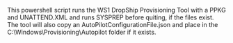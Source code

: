 This powershell script runs the WS1 DropShip Provisioning Tool with a PPKG and UNATTEND.XML and runs SYSPREP before quiting, if the files exist. The tool will also copy an AutoPilotConfigurationFile.json and place in the C:\Windows\Provisioning\Autopilot folder if it exists.
